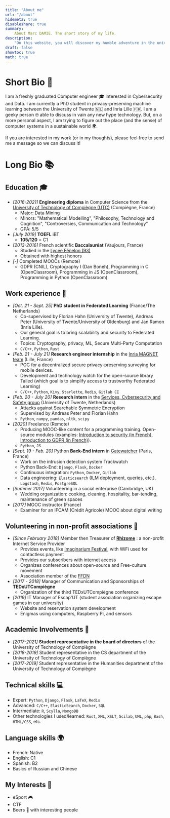 ```yaml
---
title: "About me"
url: "/about"
hidemeta: true
disableshare: true
summary:
    About Marc DAMIE. The short story of my life.
description:
    "On this website, you will discover my humble adventure in the universe of Computer Science. Feel free to contact me if you have any questions about my work or if you want to talk about geeky stuff!"
draft: false
showtoc: true
math: true
---
```



# Short Bio 📕

I am a freshly graduated Computer engineer 🎓 interested in Cybersecurity and Data. I am currently a PhD student in privacy-preserving machine learning between the University of Twente 🇳🇱 and Inria Lille 🇫🇷.
I am a geeky person 🤓 able to discuss in vain any new hype technology. But, on a more personal aspect, I am trying to figure out the place (and the sense) of computer systems in a sustainable world 🌍.

If you are interested in my work (or in my thoughts), please feel free to send me a message so we can discuss it!

# Long Bio 📚

## Education 🎓

- *[2016-2021]* **Engineering diploma** in Computer Science from the [University of Technology of Compiègne (UTC)](https://www.utc.fr) (Compiègne, France)
  - Major: Data Mining
  - Minors: "Mathematical Modelling", "Philosophy, Technology and Cognition", "Controversies, Communication and Technology"
  - GPA: 5/5
- *[July 2019]* **TOEFL** iBT
  - **105/120** = C1
- *[2013-2016]* French scientific **Baccalauréat** (Vaujours, France)
  - Studied in the [Lycée Fènelon (93)](https://www.fenelon.fr/)
  - Obtained with highest honors
- *[-]* Completed MOOCs (Remote)
  - GDPR (CNIL), Cryptography I (Dan Boneh), Programming in C (OpenClassroom), Programming in JS (OpenClassroom), Programming in Python (OpenClassroom)

## Work experience 💼

- *[Oct. 21 - Sept. 25]* **PhD student in Federated Learning** (France/The Netherlands)
  - Co-supervised by Florian Hahn (University of Twente), Andreas Peter (University of Twente/University of Oldenburg) and Jan Ramon (Inria Lille).
  - Our general goal is to bring scalability and security to Federated Learning.
  - Topics: Cryptography, privacy, ML, Secure Multi-Party Computation
  - `C/C++`, `Python`, `Rust`
- *[Feb. 21 - July 21]* **Research engineer internship** in the [Inria MAGNET team](https://team.inria.fr/magnet/) (Lille, France)
  - POC for a decentralized secure privacy-preserving surveying for mobile devices.
  - Development and technology watch for the open-source library Tailed (which goal is to simplify access to trustworthy Federated Learning)
  - `C/C++`, `Python`, `Kivy`, `Starlette`, `Redis`, `Gitlab CI`
- *[Feb. 20 - July 20]* **Research intern** in the [Services, Cybersecurity and Safety group](https://www.utwente.nl/en/eemcs/scs/) (University of Twente, Netherlands)
  - Attacks against Searchable Symmetric Encryption
  - Supervised by Andreas Peter and Florian Hahn
  - `Python`, `numpy`, `pandas`, `nltk`, `scipy`
- *[2020]* Freelance (Remote)
  - Producing MOOC-like content for a programming training. Open-source modules (examples: [Introduction to security (in French)](https://librecours.net/module/culture/securite/), [Introduction to GDPR (in French)](https://librecours.net/module/culture/rgpd/index.xhtml)).
  - `Python`, `JS`
- *[Sept. 19 - Feb. 20]* Python **Back-End intern** in [Gatewatcher](https://www.gatewatcher.com/en/) (Paris, France)
  - Work on the intrusion detection system Trackwatch
  - Python Back-End: `Django`, `Flask`, `Docker`
  - Continuous integration: `Python`, `Docker`, `Gitlab`
  - Data engineering: `Elasticsearch` (ILM deployment, queries, etc.), `Logstash`, `Redis`, `PostgreSQL`
- *[Summer 2017]* Volunteering in a social enterprise (Cambridge, UK)
  - Wedding organization: cooking, cleaning, hospitality, bar-tending, maintenance of green spaces
- *[2017]* MOOC instructor (France)
  - Examiner for an IFCAM (Crédit Agricole) MOOC about digital writing

## Volunteering in non-profit associations 🚀

- *[Since February 2018]* Member then Treasurer of [**Rhizome**](https://rhizome-fai.net/) : a non-profit Internet Service Provider
  - Provides events, like [Imaginarium Festival](https://www.imaginariumfestival.com/), with WiFi used for contactless payment
  - Provides our subscribers with internet access
  - Organizes conferences about open-source and Free-culture movement
  - Association member of the [FFDN](https://www.ffdn.org/en)
- *[2017 - 2018]* Manager of Communication and Sponsorships of **TEDxUTCompiègne**
  - Organization of the third TEDxUTCompiègne conference
- *[2019]* IT Manager of Escap'UT (student association organizing escape games in our university)
  - Website and reservation system development
  - Enigmas using computers, Raspberry Pi, and sensors

## Academic Involvements 🏫

- *[2017-2021]* **Student representative in the board of directors** of the University of Technology of Compiègne
- *[2018-2019]* Student representative in the CS department of the University of Technology of Compiègne
- *[2017-2019]* Student representative in the Humanities department of the University of Technology of Compiègne

## Technical skills 💻

- Expert: `Python`, `Django`, `Flask`, `LaTeX`, `Redis`
- Advanced: `C/C++`, `ElasticSearch`, `Docker`, `SQL`
- Intermediate: `R`, `Scylla`, `MongoDB`
- Other technologies I used/learned: `Rust`, `XML`, `XSLT`, `Scilab`, `UML`, `php`, `Bash`, `HTML/CSS`, etc.

## Language skills 🌍

- French: Native
- English: C1
- Spanish: B2
- Basics of Russian and Chinese

## My Interests 🧙

- eSport 🎮
- CTF
- Beers 🍻 with interesting people
